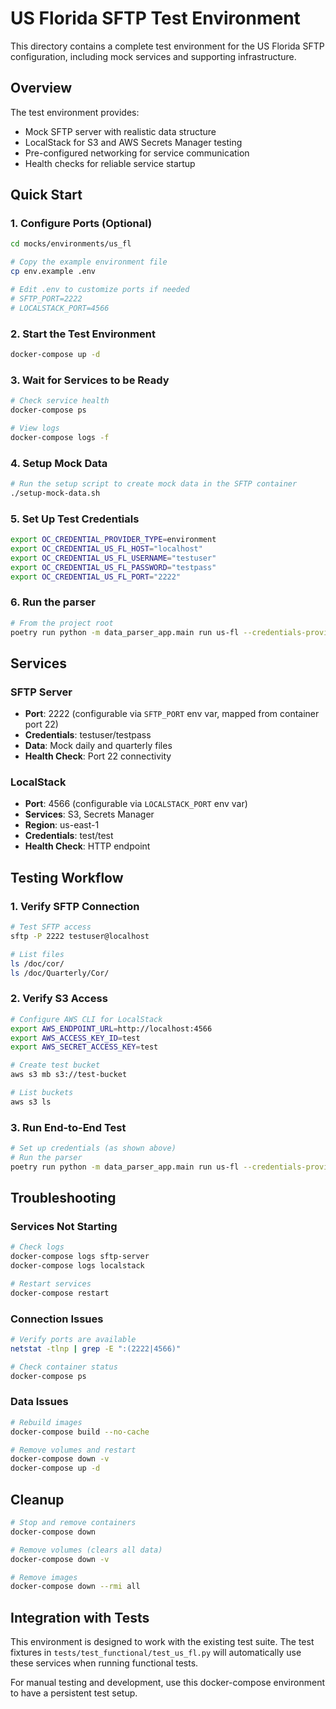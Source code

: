 # US Florida SFTP Test Environment

This directory contains a complete test environment for the US Florida SFTP configuration, including mock services and supporting infrastructure.

## Overview

The test environment provides:
- Mock SFTP server with realistic data structure
- LocalStack for S3 and AWS Secrets Manager testing
- Pre-configured networking for service communication
- Health checks for reliable service startup

## Quick Start

### 1. Configure Ports (Optional)
```bash
cd mocks/environments/us_fl

# Copy the example environment file
cp env.example .env

# Edit .env to customize ports if needed
# SFTP_PORT=2222
# LOCALSTACK_PORT=4566
```

### 2. Start the Test Environment
```bash
docker-compose up -d
```

### 3. Wait for Services to be Ready
```bash
# Check service health
docker-compose ps

# View logs
docker-compose logs -f
```

### 4. Setup Mock Data
```bash
# Run the setup script to create mock data in the SFTP container
./setup-mock-data.sh
```

### 5. Set Up Test Credentials
```bash
export OC_CREDENTIAL_PROVIDER_TYPE=environment
export OC_CREDENTIAL_US_FL_HOST="localhost"
export OC_CREDENTIAL_US_FL_USERNAME="testuser"
export OC_CREDENTIAL_US_FL_PASSWORD="testpass"
export OC_CREDENTIAL_US_FL_PORT="2222"
```

### 6. Run the parser
```bash
# From the project root
poetry run python -m data_parser_app.main run us-fl --credentials-provider env
```

## Services

### SFTP Server
- **Port**: 2222 (configurable via `SFTP_PORT` env var, mapped from container port 22)
- **Credentials**: testuser/testpass
- **Data**: Mock daily and quarterly files
- **Health Check**: Port 22 connectivity

### LocalStack
- **Port**: 4566 (configurable via `LOCALSTACK_PORT` env var)
- **Services**: S3, Secrets Manager
- **Region**: us-east-1
- **Credentials**: test/test
- **Health Check**: HTTP endpoint

## Testing Workflow

### 1. Verify SFTP Connection
```bash
# Test SFTP access
sftp -P 2222 testuser@localhost

# List files
ls /doc/cor/
ls /doc/Quarterly/Cor/
```

### 2. Verify S3 Access
```bash
# Configure AWS CLI for LocalStack
export AWS_ENDPOINT_URL=http://localhost:4566
export AWS_ACCESS_KEY_ID=test
export AWS_SECRET_ACCESS_KEY=test

# Create test bucket
aws s3 mb s3://test-bucket

# List buckets
aws s3 ls
```

### 3. Run End-to-End Test
```bash
# Set up credentials (as shown above)
# Run the parser
poetry run python -m data_parser_app.main run us-fl --credentials-provider env
```

## Troubleshooting

### Services Not Starting
```bash
# Check logs
docker-compose logs sftp-server
docker-compose logs localstack

# Restart services
docker-compose restart
```

### Connection Issues
```bash
# Verify ports are available
netstat -tlnp | grep -E ":(2222|4566)"

# Check container status
docker-compose ps
```

### Data Issues
```bash
# Rebuild images
docker-compose build --no-cache

# Remove volumes and restart
docker-compose down -v
docker-compose up -d
```

## Cleanup

```bash
# Stop and remove containers
docker-compose down

# Remove volumes (clears all data)
docker-compose down -v

# Remove images
docker-compose down --rmi all
```

## Integration with Tests

This environment is designed to work with the existing test suite. The test fixtures in `tests/test_functional/test_us_fl.py` will automatically use these services when running functional tests.

For manual testing and development, use this docker-compose environment to have a persistent test setup.

